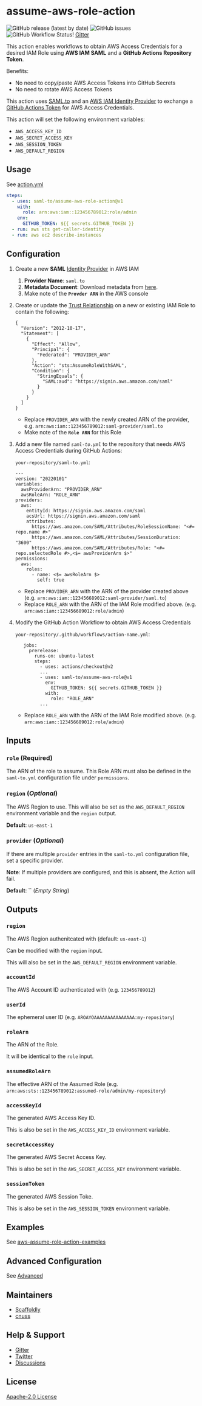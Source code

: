 # assume-aws-role-action

![GitHub release (latest by date)](https://img.shields.io/github/v/release/saml-to/assume-aws-role-action?label=version) ![GitHub issues](https://img.shields.io/github/issues/saml-to/assume-aws-role-action) ![GitHub Workflow Status](https://img.shields.io/github/workflow/status/saml-to/assume-aws-role-action/Push%20to%20Main)! [Gitter](https://img.shields.io/gitter/room/saml-to/assume-aws-role-action)

This action enables workflows to obtain AWS Access Credentials for a desired IAM Role using **AWS IAM SAML** and a **GitHub Actions Repository Token**.

Benefits:

- No need to copy/paste AWS Access Tokens into GitHub Secrets
- No need to rotate AWS Access Tokens

This action uses [SAML.to](https://saml.to) and an [AWS IAM Identity Provider](https://docs.aws.amazon.com/IAM/latest/UserGuide/id_roles_providers_saml.html) to exchange a [GitHub Actions Token](https://docs.github.com/en/actions/security-guides/automatic-token-authentication) for AWS Access Credentials.

This action will set the following environment variables:

- `AWS_ACCESS_KEY_ID`
- `AWS_SECRET_ACCESS_KEY`
- `AWS_SESSION_TOKEN`
- `AWS_DEFAULT_REGION`

## Usage

See [action.yml](action.yml)

```yaml
steps:
  - uses: saml-to/assume-aws-role-action@v1
    with:
      role: arn:aws:iam::123456789012:role/admin
    env:
      GITHUB_TOKEN: ${{ secrets.GITHUB_TOKEN }}
  - run: aws sts get-caller-identity
  - run: aws ec2 describe-instances
```

## Configuration

1. Create a new **SAML** [Identity Provider](https://console.aws.amazon.com/iamv2/home?#/identity_providers/create) in AWS IAM
   1. **Provider Name**: `saml.to`
   1. **Metadata Document**: Download metadata from [here](https://saml.to/metadata).
   1. Make note of the **`Provder ARN`** in the AWS console
1. Create or update the [Trust Relationship](https://docs.aws.amazon.com/directoryservice/latest/admin-guide/edit_trust.html) on a new or existing IAM Role to contain the following:
   ```
   {
     "Version": "2012-10-17",
     "Statement": [
       {
         "Effect": "Allow",
         "Principal": {
           "Federated": "PROVIDER_ARN"
         },
         "Action": "sts:AssumeRoleWithSAML",
         "Condition": {
           "StringEquals": {
             "SAML:aud": "https://signin.aws.amazon.com/saml"
           }
         }
       }
     ]
   }
   ```
   - Replace `PROVIDER_ARN` with the newly created ARN of the provider, e.g. `arn:aws:iam::123456789012:saml-provider/saml.to`
   - Make note of the **`Role ARN`** for this Role
1. Add a new file named _`saml-to.yml`_ to the repository that needs AWS Access Credentials during GitHub Actions:

   `your-repository/saml-to.yml`:

   ```
   ---
   version: "20220101"
   variables:
     awsProviderArn: "PROVIDER_ARN"
     awsRoleArn: "ROLE_ARN"
   providers:
     aws:
       entityId: https://signin.aws.amazon.com/saml
       acsUrl: https://signin.aws.amazon.com/saml
       attributes:
         https://aws.amazon.com/SAML/Attributes/RoleSessionName: "<#= repo.name #>"
         https://aws.amazon.com/SAML/Attributes/SessionDuration: "3600"
         https://aws.amazon.com/SAML/Attributes/Role: "<#= repo.selectedRole #>,<$= awsProviderArn $>"
   permissions:
     aws:
       roles:
         - name: <$= awsRoleArn $>
           self: true
   ```

   - Replace `PROVIDER_ARN` with the ARN of the provider created above (e.g. `arn:aws:iam::123456689012:saml-provider/saml.to`)
   - Replace `ROLE_ARN` with the ARN of the IAM Role modified above. (e.g. `arn:aws:iam::123456689012:role/admin`)

1. Modify the GitHub Action Workflow to obtain AWS Access Credentials

   `your-repository/.github/workflows/action-name.yml`:

   ```
      jobs:
        prerelease:
          runs-on: ubuntu-latest
          steps:
            - uses: actions/checkout@v2
            ...
            - uses: saml-to/assume-aws-role@v1
              env:
                GITHUB_TOKEN: ${{ secrets.GITHUB_TOKEN }}
              with:
                role: "ROLE_ARN"
            ...
   ```

   - Replace `ROLE_ARN` with the ARN of the IAM Role modified above. (e.g. `arn:aws:iam::123456689012:role/admin`)

## Inputs

### `role` (**Required**)

The ARN of the role to assume. This Role ARN must also be defined in the `saml-to.yml` configuration file under `permissions`.

### `region` (_Optional_)

The AWS Region to use. This will also be set as the `AWS_DEFAULT_REGION` environment variable and the `region` output.

**Default**: `us-east-1`

### `provider` (_Optional_)

If there are multiple `provider` entries in the `saml-to.yml` configuration file, set a specific provider.

**Note**: If multiple providers are configured, and this is absent, the Action will fail.

**Default**: `` (_Empty String_)

## Outputs

### `region`

The AWS Region authenitcated with (default: `us-east-1`)

Can be modified with the `region` input.

This will also be set in the `AWS_DEFAULT_REGION` environment variable.

### `accountId`

The AWS Account ID authenticated with (e.g. `123456789012`)

### `userId`

The ephemeral user ID (e.g. `AROAYOAAAAAAAAAAAAAAA:my-repository`)

### `roleArn`

The ARN of the Role.

It will be identical to the `role` input.

### `assumedRoleArn`

The effective ARN of the Assumed Role (e.g. `arn:aws:sts::123456789012:assumed-role/admin/my-repository`)

### `accessKeyId`

The generated AWS Access Key ID.

This is also be set in the `AWS_ACCESS_KEY_ID` environment variable.

### `secretAccessKey`

The generated AWS Secret Access Key.

This is also be set in the `AWS_SECRET_ACCESS_KEY` environment variable.

### `sessionToken`

The generated AWS Session Toke.

This is also be set in the `AWS_SESSION_TOKEN` environment variable.

## Examples

See [aws-assume-role-action-examples](https://github.com/saml-to/aws-assume-role-action-examples)

## Advanced Configuration

See [Advanced](ADVANCED.md)

## Maintainers

- [Scaffoldly](https://github.com/scaffoldly)
- [cnuss](https://github.com/cnuss)

## Help & Support

- [Gitter](https://gitter.im/saml-to/assume-aws-role-action)
- [Twitter](https://twitter.com/SamlToSupport)
- [Discussions](https://github.com/saml-to/assume-aws-role-action/discussions)

## License

[Apache-2.0 License](LICENSE)
